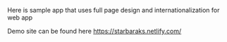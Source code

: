 Here is sample app that uses full page design and internationalization for web app

Demo site can be found here https://starbaraks.netlify.com/
 
